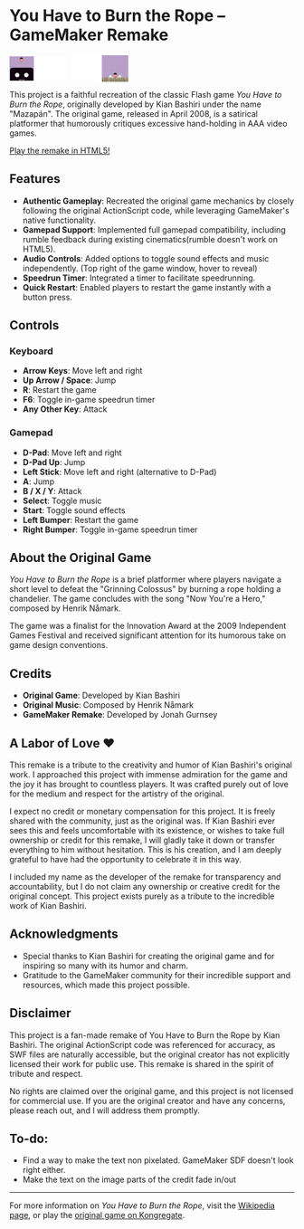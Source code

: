 # You Have to Burn the Rope – GameMaker Remake

<div style="display: flex; align-items: center; gap: 10px;">
  <img src="sprites/_130/75b00c84-5ca3-4293-aed0-1e7a47cc0941.png" alt="Rope" width="100">
  <img src="sprites/_132/e00cce72-b25a-4f3e-aae3-55da36f24c47.png" alt="Rope1" width="100">
</div>

This project is a faithful recreation of the classic Flash game *You Have to Burn the Rope*, originally developed by Kian Bashiri under the name "Mazapán". The original game, released in April 2008, is a satirical platformer that humorously critiques excessive hand-holding in AAA video games.

[Play the remake in HTML5!](https://stevethegamemaker.github.io/YouHaveToBurnTheRope/)

## Features

- **Authentic Gameplay**: Recreated the original game mechanics by closely following the original ActionScript code, while leveraging GameMaker's native functionality.
- **Gamepad Support**: Implemented full gamepad compatibility, including rumble feedback during existing cinematics(rumble doesn't work on HTML5).
- **Audio Controls**: Added options to toggle sound effects and music independently. (Top right of the game window, hover to reveal)
- **Speedrun Timer**: Integrated a timer to facilitate speedrunning.
- **Quick Restart**: Enabled players to restart the game instantly with a button press.

## Controls

### Keyboard
- **Arrow Keys**: Move left and right
- **Up Arrow / Space**: Jump
- **R**: Restart the game
- **F6**: Toggle in-game speedrun timer
- **Any Other Key**: Attack

### Gamepad
- **D-Pad**: Move left and right
- **D-Pad Up**: Jump
- **Left Stick**: Move left and right (alternative to D-Pad)
- **A**: Jump
- **B / X / Y**: Attack
- **Select**: Toggle music
- **Start**: Toggle sound effects
- **Left Bumper**: Restart the game
- **Right Bumper**: Toggle in-game speedrun timer

## About the Original Game

*You Have to Burn the Rope* is a brief platformer where players navigate a short level to defeat the "Grinning Colossus" by burning a rope holding a chandelier. The game concludes with the song "Now You're a Hero," composed by Henrik Nåmark.

The game was a finalist for the Innovation Award at the 2009 Independent Games Festival and received significant attention for its humorous take on game design conventions.

## Credits

- **Original Game**: Developed by Kian Bashiri
- **Original Music**: Composed by Henrik Nåmark
- **GameMaker Remake**: Developed by Jonah Gurnsey

## A Labor of Love ❤️

This remake is a tribute to the creativity and humor of Kian Bashiri's original work. I approached this project with immense admiration for the game and the joy it has brought to countless players. It was crafted purely out of love for the medium and respect for the artistry of the original.

I expect no credit or monetary compensation for this project. It is freely shared with the community, just as the original was. If Kian Bashiri ever sees this and feels uncomfortable with its existence, or wishes to take full ownership or credit for this remake, I will gladly take it down or transfer everything to him without hesitation. This is his creation, and I am deeply grateful to have had the opportunity to celebrate it in this way.

I included my name as the developer of the remake for transparency and accountability, but I do not claim any ownership or creative credit for the original concept. This project exists purely as a tribute to the incredible work of Kian Bashiri.

## Acknowledgments

- Special thanks to Kian Bashiri for creating the original game and for inspiring so many with its humor and charm.
- Gratitude to the GameMaker community for their incredible support and resources, which made this project possible.

## Disclaimer

This project is a fan-made remake of You Have to Burn the Rope by Kian Bashiri. The original ActionScript code was referenced for accuracy, as SWF files are naturally accessible, but the original creator has not explicitly licensed their work for public use. This remake is shared in the spirit of tribute and respect.

No rights are claimed over the original game, and this project is not licensed for commercial use. If you are the original creator and have any concerns, please reach out, and I will address them promptly.

## To-do:

- Find a way to make the text non pixelated. GameMaker SDF doesn't look right either.
- Make the text on the image parts of the credit fade in/out

---

For more information on *You Have to Burn the Rope*, visit the [Wikipedia page](https://en.wikipedia.org/wiki/You_Have_to_Burn_the_Rope), or play the [original game on Kongregate](https://www.kongregate.com/games/Mazapan/you-have-to-burn-the-rope).